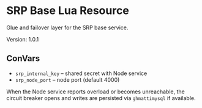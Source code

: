 # SRP Base Lua Resource

Glue and failover layer for the SRP base service.

Version: 1.0.1

## ConVars
- `srp_internal_key` – shared secret with Node service
- `srp_node_port` – node port (default 4000)

When the Node service reports overload or becomes unreachable, the circuit breaker opens and writes are persisted via `ghmattimysql` if available.
